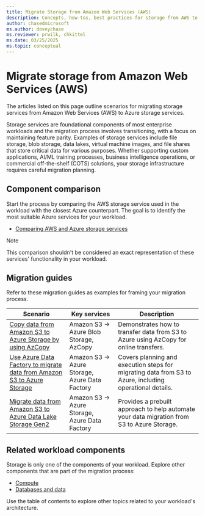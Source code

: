 ```yaml
---
title: Migrate Storage from Amazon Web Services (AWS)
description: Concepts, how-tos, best practices for storage from AWS to Azure.
author: chasedmicrosoft
ms.author: doveychase
ms.reviewer: prwilk, chkittel
ms.date: 03/25/2025
ms.topic: conceptual
---
```


# Migrate storage from Amazon Web Services (AWS)

The articles listed on this page outline scenarios for migrating storage services from Amazon Web Services (AWS) to Azure storage services. 

Storage services are foundational components of most enterprise workloads and the migration process involves transitioning, with a focus on maintaining feature parity. Examples of storage services include file storage, blob storage, data lakes, virtual machine images, and file shares that store critical data for various purposes. Whether supporting custom applications, AI/ML training processes, business intelligence operations, or commercial off-the-shelf (COTS) solutions, your storage infrastructure requires careful migration planning.

## Component comparison

Start the process by comparing the AWS storage service used in the workload with the closest Azure counterpart. The goal is to identify the most suitable Azure services for your workload.

- [Comparing AWS and Azure storage services](/azure/architecture/aws-professional/storage)

> [!NOTE]
> This comparison shouldn't be considered an exact representation of these services' functionality in your workload.

## Migration guides

Refer to these migration guides as examples for framing your migration process.

| Scenario | Key services | Description |
|--|--|--|
| [Copy data from Amazon S3 to Azure Storage by using AzCopy](/azure/storage/common/storage-use-azcopy-s3) | Amazon S3 -> Azure Blob Storage, AzCopy | Demonstrates how to transfer data from S3 to Azure using AzCopy for online transfers. |
| [Use Azure Data Factory to migrate data from Amazon S3 to Azure Storage](/azure/data-factory/data-migration-guidance-s3-azure-storage) | Amazon S3 -> Azure Storage, Azure Data Factory | Covers planning and execution steps for migrating data from S3 to Azure, including operational details. |
| [Migrate data from Amazon S3 to Azure Data Lake Storage Gen2](/azure/data-factory/solution-template-migration-s3-azure) | Amazon S3 -> Azure Storage, Azure Data Factory | Provides a prebuilt approach to help automate your data migration from S3 to Azure Storage. |

## Related workload components

Storage is only one of the components of your workload. Explore other components that are part of the migration process:

- [Compute](./migrate-compute-from-aws.md)
- [Databases and data](./migrate-databases-from-aws.md)

Use the table of contents to explore other topics related to your workload's architecture.
